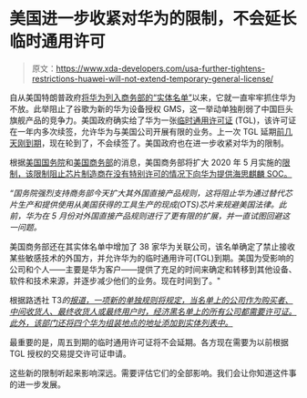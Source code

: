# 美国进一步收紧对华为的限制，不会延长临时通用许可

> 原文：<https://www.xda-developers.com/usa-further-tightens-restrictions-huawei-will-not-extend-temporary-general-license/>

自从美国特朗普政府[将华为列入商务部的“实体名单”](https://www.xda-developers.com/google-revoke-huawei-android-ban-blacklist/)以来，它就一直牢牢抓住华为不放。此举阻止了谷歌为新的华为设备授权 GMS，这一举动单独削弱了中国巨头旗舰产品的竞争力。美国政府确实给了华为一张[临时通用许可证](https://www.xda-developers.com/huawei-trade-ban-relief/) (TGL)，该许可证在一年内多次续签，允许华为与美国公司开展有限的业务。上一次 TGL 延期[前几天刚到期](https://www.xda-developers.com/huawei-temporary-general-license-expired-updates-older-phones/)，现在轮到了，不会续签了。美国政府也在进一步收紧对华为的限制。

根据[美国国务院](https://www.state.gov/the-united-states-further-restricts-huawei-access-to-u-s-technology/)和[美国商务部](https://www.commerce.gov/news/press-releases/2020/08/commerce-department-further-restricts-huawei-access-us-technology-and)的消息，美国商务部将扩大 2020 年 5 月实施的[限制，该限制阻止芯片制造商在没有特别许可的情况下向华为提供海思麒麟 SOC。](https://www.xda-developers.com/us-government-blocks-chip-makers-huawei-hisilicon-kirin-soc/)

*“国务院强烈支持商务部今天扩大其外国直接产品规则，这将阻止华为通过替代芯片生产和提供使用从美国获得的工具生产的现成(OTS)芯片来规避美国法律。此前，华为在 5 月份对外国直接产品规则进行了更有限的扩展，并一直试图回避这一问题。*

美国商务部还在其实体名单中增加了 38 家华为关联公司，该名单确定了禁止接收某些敏感技术的外国方，并允许华为的临时通用许可(TGL)到期。美国为受影响的公司和个人——主要是华为客户——提供了充足的时间来确定和转移到其他设备、软件和技术来源，并逐步减少他们的业务。现在时间到了。"

根据路透社 T3*的[报道，一项新的单独规则将规定，当名单上的公司作为购买者、中间收货人、最终收货人或最终用户时，经济黑名单上的所有公司都需要许可证。此外，该部门还将四个华为组装地点的地址添加到实体列表中。](https://uk.reuters.com/article/uk-usa-huawei-tech-exclusive/exclusive-u-s-to-tighten-restrictions-on-huawei-access-to-technology-chips-sources-idUKKCN25D1CI)*

最重要的是，周五到期的临时通用许可证将不会延期。各方现在需要为以前根据 TGL 授权的交易提交许可证申请。

这些新的限制听起来影响深远。需要评估它们的全部影响。我们会让你知道这件事的进一步发展。